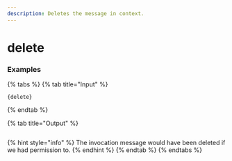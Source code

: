 ```yaml
---
description: Deletes the message in context.
---
```


# delete

### Examples

{% tabs %}
{% tab title="Input" %}
```text
{delete}
```
{% endtab %}

{% tab title="Output" %}
```text

```
{% hint style="info" %}
The invocation message would have been deleted if we had permission to.
{% endhint %}
{% endtab %}
{% endtabs %}